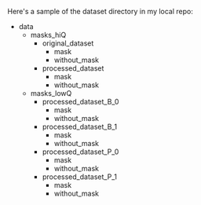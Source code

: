 Here's a sample of the dataset directory in my local repo:

* data
    * masks_hiQ
        * original_dataset
            * mask
            * without_mask
        * processed_dataset
            * mask
            * without_mask
    * masks_lowQ
        * processed_dataset_B_0
            * mask
            * without_mask
        * processed_dataset_B_1
            * mask
            * without_mask
        * processed_dataset_P_0
            * mask
            * without_mask
        * processed_dataset_P_1
            * mask
            * without_mask
